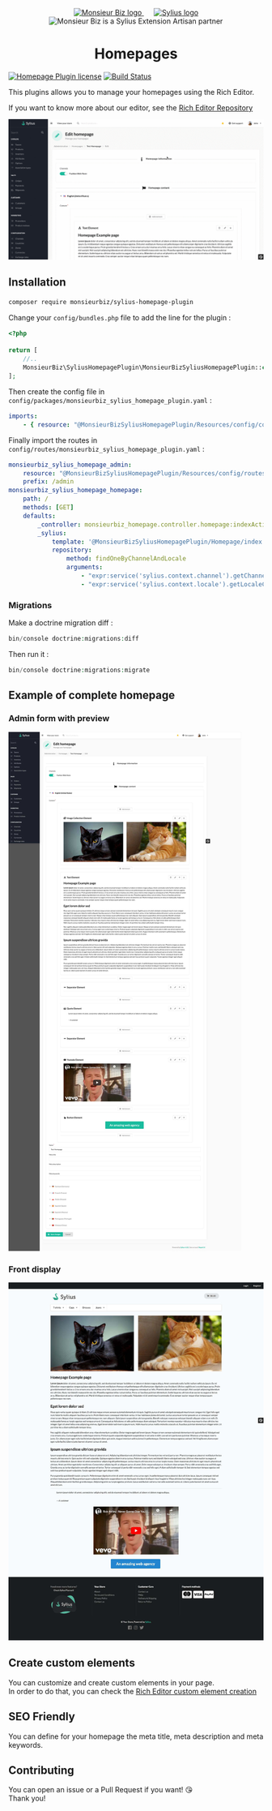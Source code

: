 <p align="center">
    <a href="https://monsieurbiz.com" target="_blank">
        <img src="https://monsieurbiz.com/logo.png" width="250px" alt="Monsieur Biz logo" />
    </a>
    &nbsp;&nbsp;&nbsp;&nbsp;
    <a href="https://monsieurbiz.com/agence-web-experte-sylius" target="_blank">
        <img src="https://demo.sylius.com/assets/shop/img/logo.png" width="200px" alt="Sylius logo" />
    </a>
    <br/>
    <img src="https://monsieurbiz.com/assets/images/sylius_badge_extension-artisan.png" width="100" alt="Monsieur Biz is a Sylius Extension Artisan partner">
</p>

<h1 align="center">Homepages</h1>

[![Homepage Plugin license](https://img.shields.io/github/license/monsieurbiz/SyliusHomepagePlugin?public)](https://github.com/monsieurbiz/SyliusHomepagePlugin/blob/master/LICENSE.txt)
[![Build Status](https://img.shields.io/github/workflow/status/monsieurbiz/SyliusHomepagePlugin/Tests)](https://github.com/monsieurbiz/SyliusHomepagePlugin/actions?query=workflow%3ATests)

This plugins allows you to manage your homepages using the Rich Editor.

If you want to know more about our editor, see the [Rich Editor Repository](https://github.com/monsieurbiz/SyliusRichEditorPlugin)

![Example of homepage edition](screenshots/demo.gif)

## Installation

```bash
composer require monsieurbiz/sylius-homepage-plugin
```

Change your `config/bundles.php` file to add the line for the plugin : 

```php
<?php

return [
    //..
    MonsieurBiz\SyliusHomepagePlugin\MonsieurBizSyliusHomepagePlugin::class => ['all' => true],
];
```

Then create the config file in `config/packages/monsieurbiz_sylius_homepage_plugin.yaml` :

```yaml
imports:
    - { resource: "@MonsieurBizSyliusHomepagePlugin/Resources/config/config.yaml" }
```

Finally import the routes in `config/routes/monsieurbiz_sylius_homepage_plugin.yaml` : 

```yaml
monsieurbiz_sylius_homepage_admin:
    resource: "@MonsieurBizSyliusHomepagePlugin/Resources/config/routes/admin.yaml"
    prefix: /admin
monsieurbiz_sylius_homepage_homepage:
    path: /
    methods: [GET]
    defaults:
        _controller: monsieurbiz_homepage.controller.homepage:indexAction
        _sylius:
            template: '@MonsieurBizSyliusHomepagePlugin/Homepage/index.html.twig'
            repository:
                method: findOneByChannelAndLocale
                arguments:
                    - "expr:service('sylius.context.channel').getChannel()"
                    - "expr:service('sylius.context.locale').getLocaleCode()"
```

### Migrations

Make a doctrine migration diff : 

```php
bin/console doctrine:migrations:diff
```

Then run it : 

```php
bin/console doctrine:migrations:migrate
```

## Example of complete homepage

### Admin form with preview

![Admin full form](screenshots/full_back.jpg)

### Front display

![Front full display](screenshots/full_front.jpg)

## Create custom elements

You can customize and create custom elements in your page.  
In order to do that, you can check the [Rich Editor custom element creation](https://github.com/monsieurbiz/SyliusRichEditorPlugin#create-your-own-elements)

## SEO Friendly

You can define for your homepage the meta title, meta description and meta 
keywords.

## Contributing

You can open an issue or a Pull Request if you want! 😘  
Thank you!
